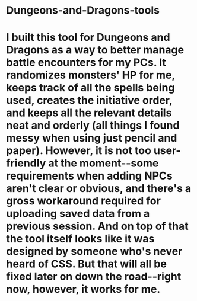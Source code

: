 # Dungeons-and-Dragons-tools
# I built this tool for Dungeons and Dragons as a way to better manage battle encounters for my PCs. It randomizes monsters' HP for me, keeps track of all the spells being used, creates the initiative order, and keeps all the relevant details neat and orderly (all things I found messy when using just pencil and paper). However, it is not too user-friendly at the moment--some requirements when adding NPCs aren't clear or obvious, and there's a gross workaround required for uploading saved data from a previous session. And on top of that the tool itself looks like it was designed by someone who's never heard of CSS. But that will all be fixed later on down the road--right now, however, it works for me.
